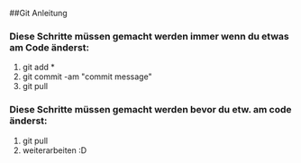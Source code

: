 ##Git Anleitung 

### Diese Schritte müssen gemacht werden immer wenn du etwas am Code änderst: 

1. git add * 
2. git commit -am "commit message" 
3. git pull 

### Diese Schritte müssen gemacht werden bevor du etw. am code änderst: 

1. git pull 
2. weiterarbeiten :D 